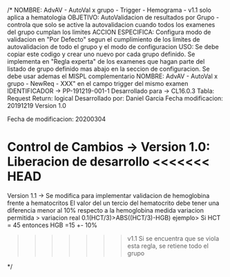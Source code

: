 /* 
NOMBRE: AdvAV - AutoVal x grupo - Trigger - Hemograma - v1.1 solo aplica a hematologia
OBJETIVO: AutoValidacion de resultados por Grupo - controla que solo se active la autovalidacion cuando todos los examenes del grupo cumplan los limites
ACCION ESPECIFICA: Configura modo de validacion en "Por Defecto" segun el cumplimiento de los limites de autovalidacion de todo el grupo y el modo de configuracion
USO: Se debe copiar este codigo y crear uno nuevo por cada grupo definido. Se implementa en "Regla experta" de los examenes que hagan parte del listado de grupo definido mas abajo en la seccion de configuracion.
Se debe usar ademas el MISPL complementario NOMBRE: AdvAV - AutoVal x grupo - NewReq - XXX" en el campo trigger del mismo examen
IDENTIFICADOR -> PP-191219-001-1
Desarrollado para -> CL16.0.3
Tabla: Request
Return: logical
Desarrollado por: Daniel Garcia 
Fecha modificacion: 20191219
Version 1.0

Fecha de modificacion: 20200304

				

Control de Cambios ->
Version 1.0: Liberacion de desarrollo
<<<<<<< HEAD
=======
Version 1.1 -> Se modifica para implementar validacion de hemoglobina frente a hematocritos
				El valor del un tercio del hematocrito debe tener una diferencia menor al 10% respecto a la hemoglobina medida 
				variacion permitida > variacion real
                0.1(HCT/3)>ABS((HCT/3)-HGB)
				ejemplo> 
				Si HCT = 45
				entonces HGB =15 +- 10%
>>>>>>> v1.1
Si se encuentra que se viola esta regla, se retiene todo el grupo

*/